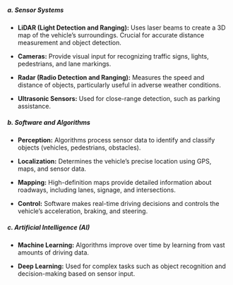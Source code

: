 ##### **a. Sensor Systems**

- **LiDAR (Light Detection and Ranging):** Uses laser beams to create a 3D map of the vehicle’s surroundings. Crucial for accurate distance measurement and object detection.

- **Cameras:** Provide visual input for recognizing traffic signs, lights, pedestrians, and lane markings.

- **Radar (Radio Detection and Ranging):** Measures the speed and distance of objects, particularly useful in adverse weather conditions.

- **Ultrasonic Sensors:** Used for close-range detection, such as parking assistance.

##### **b. Software and Algorithms**

- **Perception:** Algorithms process sensor data to identify and classify objects (vehicles, pedestrians, obstacles).

- **Localization:** Determines the vehicle’s precise location using GPS, maps, and sensor data.

- **Mapping:** High-definition maps provide detailed information about roadways, including lanes, signage, and intersections.

- **Control:** Software makes real-time driving decisions and controls the vehicle’s acceleration, braking, and steering.

##### **c. Artificial Intelligence (AI)**

- **Machine Learning:** Algorithms improve over time by learning from vast amounts of driving data.

- **Deep Learning:** Used for complex tasks such as object recognition and decision-making based on sensor input.